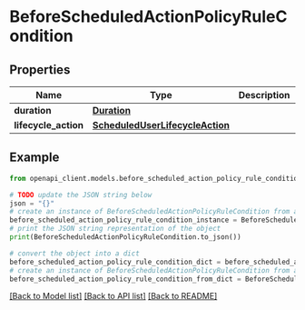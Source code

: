 # BeforeScheduledActionPolicyRuleCondition


## Properties

Name | Type | Description | Notes
------------ | ------------- | ------------- | -------------
**duration** | [**Duration**](Duration.md) |  | [optional] 
**lifecycle_action** | [**ScheduledUserLifecycleAction**](ScheduledUserLifecycleAction.md) |  | [optional] 

## Example

```python
from openapi_client.models.before_scheduled_action_policy_rule_condition import BeforeScheduledActionPolicyRuleCondition

# TODO update the JSON string below
json = "{}"
# create an instance of BeforeScheduledActionPolicyRuleCondition from a JSON string
before_scheduled_action_policy_rule_condition_instance = BeforeScheduledActionPolicyRuleCondition.from_json(json)
# print the JSON string representation of the object
print(BeforeScheduledActionPolicyRuleCondition.to_json())

# convert the object into a dict
before_scheduled_action_policy_rule_condition_dict = before_scheduled_action_policy_rule_condition_instance.to_dict()
# create an instance of BeforeScheduledActionPolicyRuleCondition from a dict
before_scheduled_action_policy_rule_condition_from_dict = BeforeScheduledActionPolicyRuleCondition.from_dict(before_scheduled_action_policy_rule_condition_dict)
```
[[Back to Model list]](../README.md#documentation-for-models) [[Back to API list]](../README.md#documentation-for-api-endpoints) [[Back to README]](../README.md)


